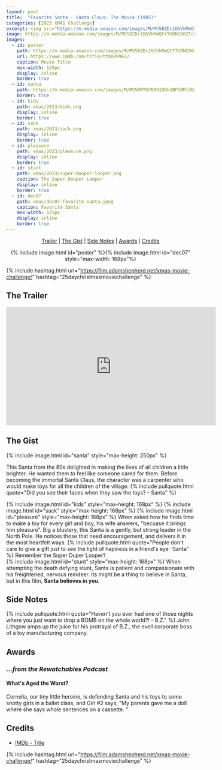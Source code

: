 ```yaml
---
layout: post
title:  "Favorite Santa - Santa Claus: The Movie (1985)"
categories: [2023 XMAS Challenge]
excerpt: <img src="https://m.media-amazon.com/images/M/MV5BZDc1OGVkMmQtYTU0NC00ZTc4LWIyNjItM2IzYzcwNTA1ZmJmXkEyXkFqcGdeQXVyMjY3MjUzNDk@._V1_FMjpg_UX500_.jpg" width="125px"/>
image: https://m.media-amazon.com/images/M/MV5BZDc1OGVkMmQtYTU0NC00ZTc4LWIyNjItM2IzYzcwNTA1ZmJmXkEyXkFqcGdeQXVyMjY3MjUzNDk@._V1_FMjpg_UX500_.jpg
images:
  - id: poster
    path: https://m.media-amazon.com/images/M/MV5BZDc1OGVkMmQtYTU0NC00ZTc4LWIyNjItM2IzYzcwNTA1ZmJmXkEyXkFqcGdeQXVyMjY3MjUzNDk@._V1_FMjpg_UX500_.jpg
    url: https://www.imdb.com/title/tt0089961/
    caption: Movie Title
    max-width: 125px
    display: inline
    border: true
  - id: santa
    path: https://m.media-amazon.com/images/M/MV5BMTU3NDU1ODk1NF5BMl5BanBnXkFtZTgwNDAyODU4MDI@._V1_FMjpg_UX1200_.jpg
    border: true
  - id: kids
    path: xmas/2023/kids.png
    display: inline
    border: true
  - id: sack
    path: xmas/2023/sack.png
    display: inline
    border: true
  - id: pleasure
    path: xmas/2023/pleasure.png
    display: inline
    border: true
  - id: stunt
    path: xmas/2023/super-dooper-looper.png
    caption: The Super Dooper Looper
    display: inline
    border: true
  - id: dec07
    path: xmas/dec07-favorite-santa.jpeg
    caption: Favorite Santa
    max-width: 125px
    display: inline
    border: true
---
```


<div style="text-align: center">
  <p><a href="#the-trailer">Trailer</a> | <a href="#the-gist">The Gist</a> | <a href="#side-notes">Side Notes</a> | <a href="#awards">Awards</a> | <a href="#credits">Credits</a></p>
  <p>{% include image.html id="poster" %}{% include image.html id="dec07" style="max-width: 168px"%}</p>
</div>

{% include hashtag.html url="https://film.adamshepherd.net/xmas-movie-challenge/" hashtag="25daychristmasmoviechallenge" %}

## The Trailer 

<div style="text-align: center">
  <iframe width="560" height="315" src="https://www.youtube.com/embed/2ykIcp_pbJg?si=haamor_vnbckrWcl" title="YouTube video player" frameborder="0" allow="accelerometer; autoplay; clipboard-write; encrypted-media; gyroscope; picture-in-picture; web-share" allowfullscreen></iframe>
</div>

## The Gist

{% include image.html id="santa" style="max-height: 250px" %}

This Santa from the 80s delighted in making the lives of all children a little brighter. He wanted them to feel like someone cared for them. Before becoming the immortal Santa Claus, the character was a carpenter who would make toys for all the children of the village. {% include pullquote.html quote="Did you see their faces when they saw the toys? - Santa" %} 

{% include image.html id="kids" style="max-height: 168px" %}
{% include image.html id="sack" style="max-height: 168px" %}
{% include image.html id="pleasure" style="max-height: 168px" %}
 When asked how he finds time to make a toy for every girl and boy, his wife answers, "becuase it brings him pleasure". Big a blustery, this Santa is a gently, but strong leader in the North Pole. He notices those that need encouragement, and delivers it in the most heartfelt ways. {% include pullquote.html quote="People don't care to give a gift just to see the light of hapiness in a friend's eye -Santa" %} Remember the Super Duper Looper?   
{% include image.html id="stunt" style="max-height: 168px" %}
When attempting the death defying stunt, Santa is patient and compassionate with his freightened, nervous reindeer. Its might be a thing to believe in Santa, but in this film, **Santa believes in you**.



## Side Notes

{% include pullquote.html quote="Haven't you ever had one of those nights where you just want to drop a BOMB on the whole world?!  - B.Z." %}
John Lithgow amps up the juice for his protrayal of B.Z., the eveil corporate boss of a toy manufacturing company.  
  
## Awards

### _...from the Rewatchables Podcast_

#### What's Aged the Worst?

Cornelia, our tiny little heroine, is defending Santa and his toys to some snotty girls in a ballet class, and Girl #2 says, "My parents gave me a doll where she says whole sentences on a cassette. "


## Credits

* [IMDb - Title](https://www.imdb.com/title/xxxxx/)


{% include hashtag.html url="https://film.adamshepherd.net/xmas-movie-challenge/" hashtag="25daychristmasmoviechallenge" %}

<p>&nbsp;</p>
